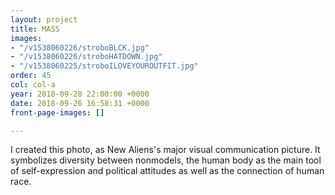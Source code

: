 ```yaml
---
layout: project
title: MASS
images:
- "/v1538060226/stroboBLCK.jpg"
- "/v1538060226/stroboHATDOWN.jpg"
- "/v1538060225/stroboILOVEYOUROUTFIT.jpg"
order: 45
col: col-a
year: 2018-09-28 22:00:00 +0000
date: 2018-09-26 16:58:31 +0000
front-page-images: []

---
```

I created this photo, as New Aliens's major visual communication picture. It symbolizes diversity between nonmodels, the human body as the main tool of self-expression and political attitudes as well as the connection of human race.